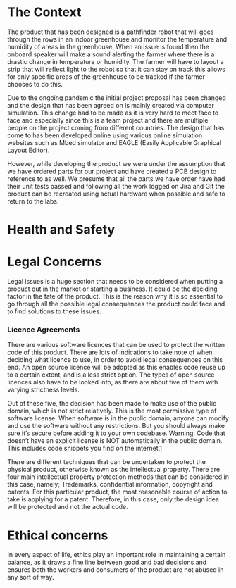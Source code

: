 # The Context
The product that has been designed is a pathfinder robot that will goes through the rows in an indoor greenhouse and monitor the temperature and humidity of areas in the greenhouse. When an issue is found then the onboard speaker will make a sound alerting the farmer where there is a drastic change in temperature or humidity. The farmer will have to layout a strip that will reflect light to the robot so that it can stay on track this allows for only specific areas of the greenhouse to be tracked if the farmer chooses to do this.

Due to the ongoing pandemic the initial project proposal has been changed and the design that has been agreed on is mainly created via computer simulation. This change had to be made as it is very hard to meet face to face and especially since this is a team project and there are multiple people on the project coming from different countries. The design that has come to has been developed online using various online simulation websites such as Mbed simulator and EAGLE (Easily Applicable Graphical Layout Editor).

However, while developing the product we were under the assumption that we have ordered parts for our project and have created a PCB design to reference to as well. We presume that all the parts we have order have had their unit tests passed and following all the work logged on Jira and Git the product can be recreated using actual hardware when possible and safe to return to the labs.



# Health and Safety




# Legal Concerns
Legal issues is a huge section that needs to be considered when putting a product out in the market or starting a business. It could be the deciding factor in the fate of the product. This is the reason why it is so essential to go through all the possible legal consequences the product could face and to find solutions to these issues.

### Licence Agreements 
There are various software licences that can be used to protect the written code of this product. There are lots of indications to take note of when deciding what licence to use, in order to avoid legal consequences on this end. An open source licence will be adopted as this enables code reuse up to a certain extent, and is a less strict option. The types of open source licences also have to be looked into, as there are about five of them with varying strictness levels. 

Out of these five, the decision has been made to make use of the public domain, which is not strict relatively. This is the most permissive type of software license. When software is in the public domain, anyone can modify and use the software without any restrictions. But you should always make sure it’s secure before adding it to your own codebase. Warning: Code that doesn’t have an explicit license is NOT automatically in the public domain. This includes code snippets you find on the internet.[1](https://www.synopsys.com/blogs/software-security/5-types-of-software-licenses-you-need-to-understand/)

There are different techniques that can be undertaken to protect the physical product, otherwise known as the intellectual property. There are four main intellectual property protection methods that can be considered in this case, namely; Trademarks, confidential information, copyright and patents. For this particular product, the most reasonable course of action to take is applying for a patent. Therefore, in this case, only the design idea will be protected and not the actual code.






# Ethical concerns
In every aspect of life, ethics play an important role in maintaining a certain balance, as it draws a fine line between good and bad decisions and ensures both the workers and consumers of the product are not abused in any sort of way. 
